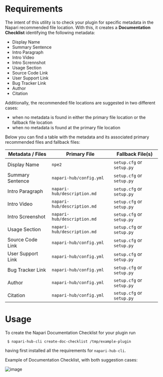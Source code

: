 
# Requirements


The intent of this utility is to check your plugin for specific metadata in the Napari recommended file location. 
With this, it creates a **Documentation Checklist** identifying the following metadata:

- Display Name
- Summary Sentence
- Intro Paragraph
- Intro Video
- Intro Scrennshot
- Usage Section
- Source Code Link
- User Support Link
- Bug Tracker Link
- Author
- Citation

Additionally, the recommended file locations are suggested in two different cases:

- when no metadata is found in either the primary file location or the fallback file location
- when no metadata is found at the primary file location


Below you can find a table with the metadata and its associated primary recommended files and fallback files:


Metadata / Files | Primary File | Fallback File(s) 
--- | --- | --- | 
Display Name | ```npe2``` | ```setup.cfg```  or ```setup.py```
Summary Sentence | ```napari-hub/config.yml``` | ```setup.cfg```  or ```setup.py``` 
Intro Paragraph | ```napari-hub/description.md``` | ```setup.cfg```  or ```setup.py``` 
Intro Video | ```napari-hub/description.md``` | ```setup.cfg```  or ```setup.py``` 
Intro Screenshot | ```napari-hub/description.md``` | ```setup.cfg```  or ```setup.py``` 
Usage Section | ```napari-hub/description.md``` | ```setup.cfg```  or ```setup.py``` 
Source Code Link | ```napari-hub/config.yml``` | ```setup.cfg```  or ```setup.py``` 
User Support Link | ```napari-hub/config.yml``` | ```setup.cfg```  or ```setup.py``` 
Bug Tracker Link | ```napari-hub/config.yml``` | ```setup.cfg```  or ```setup.py``` 
Author | ```napari-hub/config.yml``` | ```setup.cfg```  or ```setup.py``` 
Citation | ```napari-hub/config.yml``` | ```setup.cfg```  or ```setup.py``` 



# Usage

To create the Napari Documentation Checklist for your plugin run

```
 $ napari-hub-cli create-doc-checklist /tmp/example-plugin 
```
having first installed all the requirements for ```napari-hub-cli```.


Example of Documentation Checklist, with both suggestion cases:

![image](https://user-images.githubusercontent.com/99416933/198534059-766c0cd0-0c2f-425c-91d6-c7592bee0e29.png)




